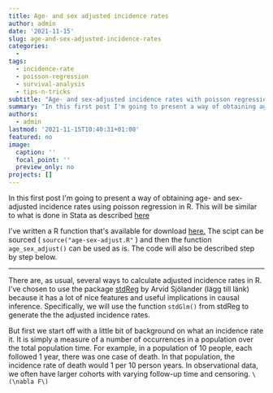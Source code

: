 ```yaml
---
title: Age- and sex adjusted incidence rates
author: admin
date: '2021-11-15'
slug: age-and-sex-adjusted-incidence-rates
categories: 
  - 
tags: 
  - incidence-rate
  - poisson-regression
  - survival-analysis
  - tips-n-tricks
subtitle: "Age- and sex-adjusted incidence rates with poisson regression in R"
summary: "In this first post I'm going to present a way of obtaining age- and sex-adjusted incidence rates using poisson regression in R. This will be similar to what is done in stata as described [here](https://www.statalist.org/forums/forum/general-stata-discussion/general/1431921-age-adjusted-rates-using-a-poisson-regression)"
authors: 
  - admin
lastmod: '2021-11-15T10:40:31+01:00'
featured: no
image:
  caption: ''
  focal_point: ''
  preview_only: no
projects: []
---
```

In this first post I'm going to present a way of obtaining age- and sex-adjusted incidence rates using poisson regression in R. This will be similar to what is done in Stata as described [here](https://www.statalist.org/forums/forum/general-stata-discussion/general/1431921-age-adjusted-rates-using-a-poisson-regression)

I've written a R function that's available for download [here.](age_sex_adjust.R) The scipt can be sourced ( `source("age-sex-adjust.R"` ) and then the function `age_sex_adjust()` can be used as is. The code will also be described step by step below.

***

There are, as usual, several ways to calculate adjusted incidence rates in R. I've chosen to use the package [stdReg](https://cran.r-project.org/package=stdReg) by Arvid Sjölander (lägg till länk) because it has a lot of nice features and useful implications in causal inference. Specifically, we will use the function `stdGlm()` from stdReg to generate the the adjusted incidence rates. 


But first we start off with a little bit of background on what an incidence rate it. It is simply a measure of a number of occurrences in a population over the total population time. For example, in a population of 10 people, each followed 1 year, there was one case of death. In that population, the incidence rate of death would 1 per 10 person years. In observational data, we often have larger cohorts with varying follow-up time and censoring. `\(\nabla F\)`






